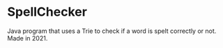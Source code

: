 # SpellChecker
 Java program that uses a Trie to check if a word is spelt correctly or not. Made in 2021.
